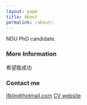 ```yaml
---
layout: page
title: About
permalink: /about/
---
```


NDU PhD candidate.

### More Information

希望能成功

### Contact me

[lfklin@hotmail.com](lfklin@hotmail.com)
[CV website](http://lfklin.github.io)
